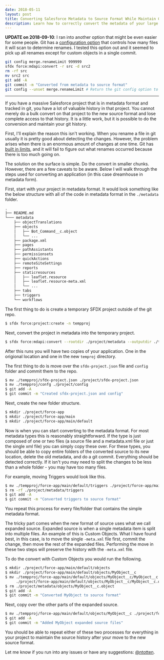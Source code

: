 ```yaml
---
date: 2018-05-11
layout: post
title: Converting Salesforce Metadata to Source Format While Maintain Git History
description: Learn how to correctly convert the metadata of your large project to source format while keeping your git history intact.
---
```


**UPDATE on 2018-09-10**: I ran into another option that might be even easier for some people. Git has a [configuration option](http://www.brettallred.com/blog/2012/02/18/you-may-want-to-set-your-merge-renamelimit-git) that controls how many files it will scan to determine renames. I tested this option out and it seemed to pick up all renames except for custom objects in a single commit.

```bash
git config merge.renameLimit 999999
sfdx force:mdapi:convert -r src -d src2
rm -rf src
mv src2 src
git add -A
git commit -m "Converted from metadata to source format"
git config --unset merge.renameLimit # Return the git config option to the default
```

---

If you have a massive Salesforce project that is in metadata format and tracked in git, you have a lot of valuable history in that project. You cannot merely do a bulk convert on that project to the new source format and lose complete access to that history. It is a little work, but it is possible to do the conversion and maintain your git history.

First, I'll explain the reason this isn't working. When you rename a file in git usually it is pretty good about detecting the changes. However, the problem arises when there is an enormous amount of changes at one time. Git has [built in limits](https://stackoverflow.com/questions/13805750/git-fails-to-detect-renaming/13808715#13808715), and it will fail to figure out what renames occurred because there is too much going on.

The solution on the surface is simple. Do the convert in smaller chunks. However, there are a few caveats to be aware. Below I will walk through the steps used for converting an application (in this case dreamhouse in metadata form).

First, start with your project in metadata format. It would look something like the below structure with all of the code in metadata format in the `./metadata` folder.

```txt
.
├── README.md
└─── metadata
    ├── objectTranslations
    ├── objects
    │   ├── Bot_Command__c.object
    │   └── ...
    ├── package.xml
    ├── pages
    ├── pathAssistants
    ├── permissionsets
    ├── quickActions
    ├── remoteSiteSettings
    ├── reports
    ├── staticresources
    │   ├── leaflet.resource
    │   ├── leaflet.resource-meta.xml
    │   └── ...
    ├── tabs
    ├── triggers
    └── workflows
```

The first thing to do is create a temporary SFDX project outside of the git repo.

```bash
$ sfdx force:project:create -n tempproj
```

Next, convert the project in metadata into the temporary project.

```bash
$ sfdx force:mdapi:convert --rootdir ./project/metadata --outputdir ./tempproj
```

After this runs you will have two copies of your application. One in the origional location and one in the new `temproj` directory.

The first thing to do is move over the `sfdx-project.json` file and `config` folder and commit them to the repo.

```bash
$ mv ./tempproj/sfdx-project.json ./project/sfdx-project.json
$ mv ./tempproj/confg ./project/config
$ git add -A
$ git commit -m "Created sfdx-project.json and config"
```

Next, create the new folder structure.

```bash
$ mkdir ./project/force-app
$ mkdir ./project/force-app/main
$ mkdir ./project/force-app/main/default
```

Now is when you can start converting to the metadata format. For most metadata types this is reasonably straightforward. If the type is just composed of one or two files (a source file and a metadata.xml file or just the single xml file) you can simply copy these over. For these types, you should be able to copy entire folders of the converted source to its new location, delete the old metadata, and do a git commit. Everything should be detected correctly. If it isn't you may need to split the changes to be less than a whole folder - you may have too many files.

For example, moving Triggers would look like this.

```bash
$ mv ./tempproj/force-app/main/default/triggers ./project/force-app/main/default/triggers
$ rm -rf ./project/metadata/triggers
$ git add -A
$ git commit -m "Converted triggers to source format"
```

You repeat this process for every file/folder that contains the simple metadata format.

The tricky part comes when the new format of source uses what we call expanded source. Expanded source is when a single metadata item is split into multiple files. An example of this is Custom Objects. What I have found best, in this case, is to move the single `-meta.xml` file first, commit the change, then move the rest of the expanded files. Performing the move in these two steps will preserve the history with the `-meta.xml` file.

To do the convert with Custom Objects you would run the following.

```bash
$ mkdir ./project/force-app/main/default/objects
$ mkdir ./project/force-app/main/default/objects/MyObject__c
$ mv ./tempproj/force-app/main/default/objects/MyObject__c/MyObject__c.object-meta.xml /
     ./project/force-app/main/default/objects/MyObject__c/MyObject__c.object-meta.xml
$ rm ./project/metadata/objects/MyObject__c.object
$ git add -A
$ git commit -m "Converted MyObject to source format"
```

Next, copy over the other parts of the expanded source.

```bash
$ mv ./tempproj/force-app/main/default/objects/MyObject__c ./project/force-app/main/default/objects/MyObject__c
$ git add -A
$ git commit -m "Added MyObject expanded source files"
```

You should be able to repeat either of these two processes for everything in your project to maintain the source history after your move to the new source format.

Let me know if you run into any issues or have any suggestions: [@ntotten](https://twitter.com/ntotten).
